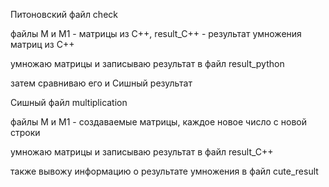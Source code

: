 Питоновский файл check

файлы М и М1 - матрицы из C++, result_C++ - результат умножения матриц из C++

умножаю матрицы и записываю результат в файл result_python

затем сравниваю его и Сишный результат



Сишный файл  multiplication

файлы М и М1 - создаваемые матрицы, каждое новое число с новой строки

умножаю матрицы и записываю результат в файл result_C++

также вывожу информацию о результате умножения в файл cute_result

